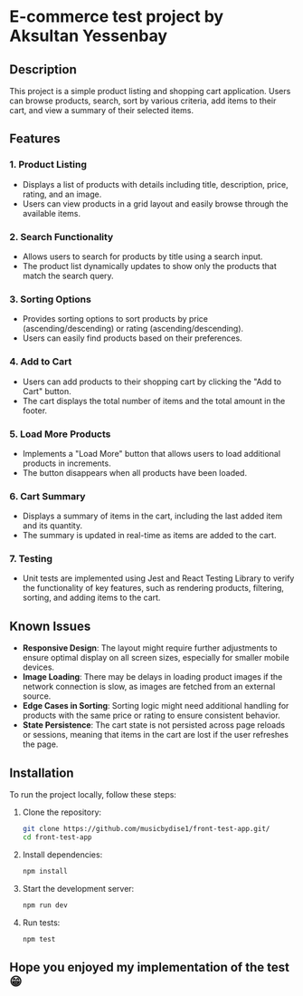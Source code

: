 # E-commerce test project by Aksultan Yessenbay

## Description

This project is a simple product listing and shopping cart application. Users can browse products, search, sort by various criteria, add items to their cart, and view a summary of their selected items.

## Features

### 1. Product Listing
- Displays a list of products with details including title, description, price, rating, and an image.
- Users can view products in a grid layout and easily browse through the available items.

### 2. Search Functionality
- Allows users to search for products by title using a search input.
- The product list dynamically updates to show only the products that match the search query.

### 3. Sorting Options
- Provides sorting options to sort products by price (ascending/descending) or rating (ascending/descending).
- Users can easily find products based on their preferences.

### 4. Add to Cart
- Users can add products to their shopping cart by clicking the "Add to Cart" button.
- The cart displays the total number of items and the total amount in the footer.

### 5. Load More Products
- Implements a "Load More" button that allows users to load additional products in increments.
- The button disappears when all products have been loaded.

### 6. Cart Summary
- Displays a summary of items in the cart, including the last added item and its quantity.
- The summary is updated in real-time as items are added to the cart.

### 7. Testing
- Unit tests are implemented using Jest and React Testing Library to verify the functionality of key features, such as rendering products, filtering, sorting, and adding items to the cart.

## Known Issues

- **Responsive Design**: The layout might require further adjustments to ensure optimal display on all screen sizes, especially for smaller mobile devices.
- **Image Loading**: There may be delays in loading product images if the network connection is slow, as images are fetched from an external source.
- **Edge Cases in Sorting**: Sorting logic might need additional handling for products with the same price or rating to ensure consistent behavior.
- **State Persistence**: The cart state is not persisted across page reloads or sessions, meaning that items in the cart are lost if the user refreshes the page.

## Installation

To run the project locally, follow these steps:

1. Clone the repository:
    ```bash
    git clone https://github.com/musicbydise1/front-test-app.git/
    cd front-test-app
    ```

2. Install dependencies:
    ```bash
    npm install
    ```

3. Start the development server:
    ```bash
    npm run dev
    ```

4. Run tests:
    ```bash
    npm test
    ```


## Hope you enjoyed my implementation of the test 😁
